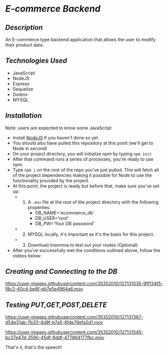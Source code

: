 # **_E-commerce Backend_**
  
## **_Description_**
An E-commerce type backend application that allows the user to modify their product data.

## **_Technologies Used_**  
* JavaScript
* NodeJS 
* Express
* Sequelize
* Dotenv
* MYSQL

## **_Installation_**
Note: users are expected to know some JavaScript

* Install [NodeJS](https://nodejs.org/en/download/) if you haven't done so yet.
* You should also have pulled this repository at this point (we'll get to Node in second)
* On your project directory, you will initialize npm by typing ```npm init```
* After that command runs a series of processes, you're ready to use npm.
* Type ```npm i``` on the root of the repo you've just pulled. This will fetch all of the project dependencies making it possible for Node to use the functionality provided by the project. 
* At this point, the project is ready but before that, make sure you've set up:
    * 1. A ```.env``` file at the root of the project directory with the following properties:
            * DB_NAME='ecommerce_db'
            * DB_USER='root'
            * DB_PW='Your DB password'
    * 2. MYSQL locally, it's important as it's the basis for this project.
    * 3. Download Insomnia to test out your routes (Optional)
* After you've successfully met the conditions outlined above, follow the videos below:

## **_Creating and Connecting to the DB_**  

https://user-images.githubusercontent.com/35352010/127131035-9ff134f5-f8c2-40cd-be8f-eb7e5e4964a6.mov

## **_Testing PUT,GET,POST,DELETE_**  

https://user-images.githubusercontent.com/35352010/127131367-d54e31ab-7b20-4d8f-b7a5-8fde76efa2d1.mov

https://user-images.githubusercontent.com/35352010/127131545-bc37e47d-3590-45df-8ddf-477864177fbc.mov


That's it, that's the speech! 



  